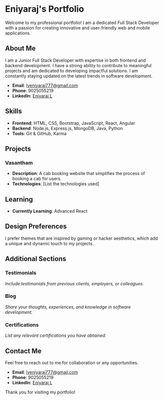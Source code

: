 # Eniyaraj's Portfolio

Welcome to my professional portfolio! I am a dedicated Full Stack Developer with a passion for creating innovative and user-friendly web and mobile applications.

## About Me

I am a Junior Full Stack Developer with expertise in both frontend and backend development. I have a strong ability to contribute to meaningful projects and am dedicated to developing impactful solutions. I am constantly staying updated on the latest trends in software development.

- **Email**: lveniyaraj777@gmail.com
- **Phone**: 9025055219
- **LinkedIn**: [Eniyaraj L](https://www.linkedin.com/in/eniyaraj-l-1361022a3)

## Skills

- **Frontend**: HTML, CSS, Bootstrap, JavaScript, React, Angular
- **Backend**: Node.js, Express.js, MongoDB, Java, Python
- **Tools**: Git & GitHub, Karma

## Projects

### Vasantham
- **Description**: A cab booking website that simplifies the process of booking a cab for users.
- **Technologies**: [List the technologies used]

## Learning

- **Currently Learning**: Advanced React

## Design Preferences

I prefer themes that are inspired by gaming or hacker aesthetics, which add a unique and dynamic touch to my projects.

## Additional Sections

### Testimonials
*Include testimonials from previous clients, employers, or colleagues.*

### Blog
*Share your thoughts, experiences, and knowledge in software development.*

### Certifications
*List any relevant certifications you have obtained.*

## Contact Me

Feel free to reach out to me for collaboration or any opportunities.

- **Email**: lveniyaraj777@gmail.com
- **Phone**: 9025055219
- **LinkedIn**: [Eniyaraj L](https://www.linkedin.com/in/eniyaraj-l-1361022a3)

Thank you for visiting my portfolio!
